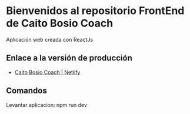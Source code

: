 # Bienvenidos al repositorio FrontEnd de Caito Bosio Coach

Aplicación web creada con ReactJs

## Enlace a la versión de producción

- [Caito Bosio Coach | Netlify](https://caitobosiocoach.netlify.app/)

## Comandos
Levantar aplicacion:
npm run dev 
